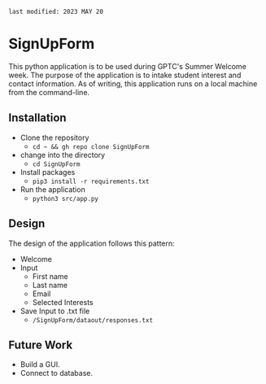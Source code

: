 `last modified: 2023 MAY 20`

# SignUpForm
This python application is to be used during GPTC's Summer Welcome week. The purpose of the application is to intake student interest and contact information. As of writing, this application runs on a local machine from the command-line.

## Installation
* Clone the repository
	- `cd ~ && gh repo clone SignUpForm`
* change into the directory
	- `cd SignUpForm`
* Install packages
	- `pip3 install -r requirements.txt`
* Run the application
	- `python3 src/app.py`

## Design
The design of the application follows this pattern:
* Welcome
* Input
	- First name
	- Last name
	- Email
	- Selected Interests
* Save Input to .txt file
	- `/SignUpForm/dataout/responses.txt`

## Future Work
* Build a GUI.
* Connect to database.